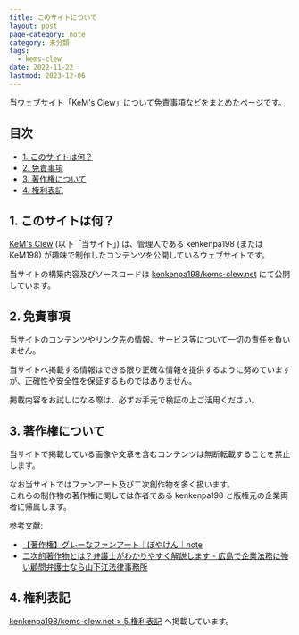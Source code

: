 ```yaml
---
title: このサイトについて
layout: post
page-category: note
category: 未分類
tags:
  - kems-clew
date: 2022-11-22
lastmod: 2023-12-06
---
```


当ウェブサイト「KeM's Clew」について免責事項などをまとめたページです。

<!-- omit in toc -->
## 目次

- [1. このサイトは何？](#1-このサイトは何)
- [2. 免責事項](#2-免責事項)
- [3. 著作権について](#3-著作権について)
- [4. 権利表記](#4-権利表記)

## 1. このサイトは何？

[KeM's Clew](https://kems-clew.net/) (以下「当サイト」) は、管理人である kenkenpa198 (または KeM198) が趣味で制作したコンテンツを公開しているウェブサイトです。  

当サイトの構築内容及びソースコードは [kenkenpa198/kems-clew.net](https://github.com/kenkenpa198/kems-clew.net) にて公開しています。

## 2. 免責事項

当サイトのコンテンツやリンク先の情報、サービス等について一切の責任を負いません。

当サイトへ掲載する情報はできる限り正確な情報を提供するように努めていますが、正確性や安全性を保証するものではありません。

掲載内容をお試しになる際は、必ずお手元で検証の上ご活用ください。

## 3. 著作権について

当サイトで掲載している画像や文章を含むコンテンツは無断転載することを禁止します。  

なお当サイトではファンアート及び二次創作物を多く扱います。  
これらの制作物の著作権に関しては作者である kenkenpa198 と版権元の企業両者に帰属します。

参考文献:

- [【著作権】グレーなファンアート｜ぽやけん｜note](https://note.com/free_yaken/n/nf593628cb8c4)
- [二次的著作物とは？弁護士がわかりやすく解説します - 広島で企業法務に強い顧問弁護士なら山下江法律事務所](https://hiroshima-kigyo.com/column/8178)

## 4. 権利表記

[kenkenpa198/kems-clew.net > 5.権利表記](https://github.com/kenkenpa198/kems-clew.net#5-%E6%A8%A9%E5%88%A9%E8%A1%A8%E8%A8%98) へ掲載しています。
